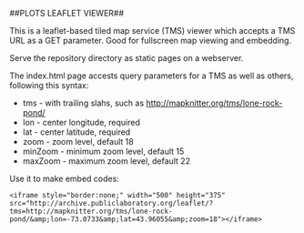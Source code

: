 ##PLOTS LEAFLET VIEWER##

This is a leaflet-based tiled map service (TMS) viewer which accepts a TMS URL as a GET parameter. Good for fullscreen map viewing and embedding.

Serve the repository directory as static pages on a webserver.

The index.html page accests query parameters for a TMS as well as others, following this syntax:

* tms - with trailing slahs, such as http://mapknitter.org/tms/lone-rock-pond/
* lon - center longitude, required
* lat - center latitude, required
* zoom - zoom level, default 18
* minZoom - minimum zoom level, default 15
* maxZoom - maximum zoom level, default 22

Use it to make embed codes:

    <iframe style="border:none;" width="500" height="375" src="http://archive.publiclaboratory.org/leaflet/?tms=http://mapknitter.org/tms/lone-rock-pond/&amp;lon=-73.0733&amp;lat=43.96055&amp;zoom=18"></iframe>

